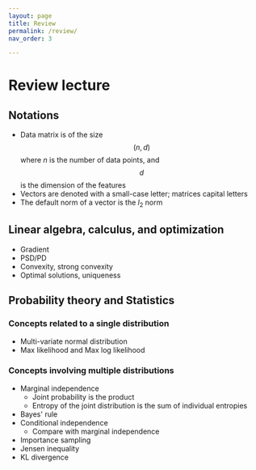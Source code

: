 ```yaml
---
layout: page
title: Review
permalink: /review/
nav_order: 3

---
```


# Review lecture

## Notations

- Data matrix is of the size $$(n,d)$$ where $n$ is the number of data points, and $$d$$ is the dimension of the features
- Vectors are denoted with a small-case letter; matrices capital letters
- The default norm of a vector is the $l_2$ norm

## Linear algebra, calculus, and optimization

- Gradient
- PSD/PD
- Convexity, strong convexity
- Optimal solutions, uniqueness

## Probability theory and Statistics

### Concepts related to a single distribution

- Multi-variate normal distribution
- Max likelihood and Max log likelihood

### Concepts involving multiple distributions

- Marginal independence
  - Joint probability is the product
  - Entropy of the joint distribution is the sum of individual entropies
- Bayes' rule
- Conditional independence
  - Compare with marginal independence
- Importance sampling
- Jensen inequality
- KL divergence
